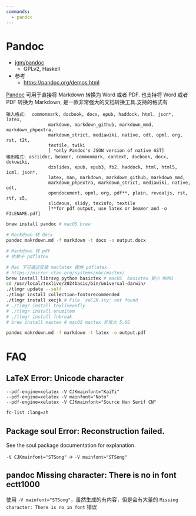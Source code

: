 ```yaml
---
commands:
  - pandoc
---
```


# Pandoc

- [jgm/pandoc](https://github.com/jgm/pandoc)
  - GPLv2, Haskell
- 参考
  - https://pandoc.org/demos.html

[Pandoc](https://pandoc.org/) 可用于直接将 Markdown 转换为 Word 或者 PDF. 也支持将 Word 或者 PDF 转换为 Markdown, 是一款非常强大的文档转换工具.支持的格式有

```
输入格式:  commonmark, docbook, docx, epub, haddock, html, json*, latex,
                markdown, markdown_github, markdown_mmd, markdown_phpextra,
                markdown_strict, mediawiki, native, odt, opml, org, rst, t2t,
                textile, twiki
                [ *only Pandoc's JSON version of native AST]
输出格式: asciidoc, beamer, commonmark, context, docbook, docx, dokuwiki,
                dzslides, epub, epub3, fb2, haddock, html, html5, icml, json*,
                latex, man, markdown, markdown_github, markdown_mmd,
                markdown_phpextra, markdown_strict, mediawiki, native, odt,
                opendocument, opml, org, pdf**, plain, revealjs, rst, rtf, s5,
                slideous, slidy, texinfo, textile
                [**for pdf output, use latex or beamer and -o FILENAME.pdf]
```

```bash
brew install pandoc # macOS brew

# Markdown 转 docx
pandoc makrdown.md -f markdown -t docx -o output.docx

# Markdown 转 pdf
# 依赖于 pdflatex

# Mac 下可通过安装 maclatex 提供 pdflatex
# https://mirror.ctan.org/systems/mac/mactex/
brew install librsvg python basictex # macOS  basictex 更小 90MB
cd /usr/local/texlive/2024basic/bin/universal-darwin/
./tlmgr update --self
./tlmgr install collection-fontsrecommended
./tlmgr install xecjk # File `xeCJK.sty' not found
# ./tlmgr install texliveonfly
# ./tlmgr install enumitem
# ./tlmgr install fnbreak
# brew install mactex # macOS mactex 非常大 5.6G

pandoc makrdown.md -f markdown -t latex -o output.pdf
```

# FAQ

## LaTeX Error: Unicode character

```
--pdf-engine=xelatex -V CJKmainfont="KaiTi"
--pdf-engine=xelatex -V mainfont="Noto"
--pdf-engine=xelatex -V CJKmainfont="Source Han Serif CN"
```

```bash
fc-list :lang=zh
```

## Package soul Error: Reconstruction failed.

See the soul package documentation for explanation.

`-V CJKmainfont="STSong"` -> `-V mainfont="STSong"`


## pandoc Missing character: There is no in font ectt1000

使用 `-V mainfont="STSong"`，虽然生成的有内容，但是会有大量的 `Missing character: There is no in font` 错误
